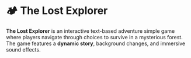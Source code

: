 # 🏕️ The Lost Explorer

**The Lost Explorer**  is an interactive text-based adventure simple game where players navigate through choices to survive in a mysterious forest. The game features a **dynamic story**, background changes, and immersive sound effects.
